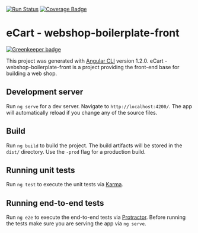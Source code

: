 [![Run Status](https://api.shippable.com/projects/5963b6faf1850807003983b4/badge?branch=master)](https://app.shippable.com/github/mscoobby/webshop-boilerplate-front)
[![Coverage Badge](https://api.shippable.com/projects/5963b6faf1850807003983b4/coverageBadge?branch=master)](https://app.shippable.com/github/mscoobby/webshop-boilerplate-front)

# eCart - webshop-boilerplate-front

[![Greenkeeper badge](https://badges.greenkeeper.io/mscoobby/webshop-boilerplate-front.svg)](https://greenkeeper.io/)

This project was generated with [Angular CLI](https://github.com/angular/angular-cli) version 1.2.0.
eCart - webshop-boilerplate-front is a project providing the front-end base for building a web shop.

## Development server

Run `ng serve` for a dev server. Navigate to `http://localhost:4200/`. The app will automatically reload if you change any of the source files.

## Build

Run `ng build` to build the project. The build artifacts will be stored in the `dist/` directory. Use the `-prod` flag for a production build.

## Running unit tests

Run `ng test` to execute the unit tests via [Karma](https://karma-runner.github.io).

## Running end-to-end tests

Run `ng e2e` to execute the end-to-end tests via [Protractor](http://www.protractortest.org/).
Before running the tests make sure you are serving the app via `ng serve`.

